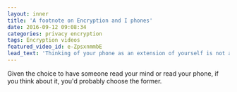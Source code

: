 ```yaml
---
layout: inner
title: 'A footnote on Encryption and I phones'
date: 2016-09-12 09:08:34
categories: privacy encryption 
tags: Encryption videos
featured_video_id: e-ZpsxnmmbE
lead_text: 'Thinking of your phone as an extension of yourself is not an exageration; it's a statement of fact.'
---
```


Given the choice to have someone read your mind or read your phone, if you think about it, you'd probably choose the former. 
